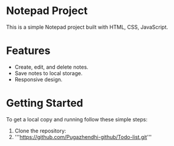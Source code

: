 # Notepad Project

This is a simple Notepad project built with HTML, CSS, JavaScript.

# Features

- Create, edit, and delete notes.
- Save notes to local storage.
- Responsive design.

# Getting Started

To get a local copy and running follow these simple steps:

1. Clone the repository:
2. '''https://github.com/Pugazhendhi-github/Todo-list.git'''
